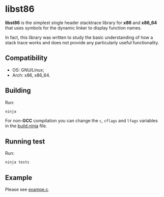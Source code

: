 # libst86
__libst86__ is the simplest single header stacktrace library for __x86__ and __x86_64__ that uses symbols for the dynamic linker to display function names.

In fact, this library was written to study the basic understanding of how a stack trace works and does not provide any particularly useful functionality.

## Compatibility
- OS: GNU/Linux;
- Arch: x86, x86_64.

## Building
Run:
```sh
ninja
```
For non-__GCC__ compilation you can change the `c`, `cflags` and `lfags` variables in the [build.ninja](./build.ninja) file.

## Running test
Run:
```sh
ninja tests
```

## Example
Please see [exampe.c](./example.c).
